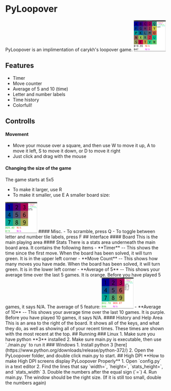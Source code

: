 # PyLoopover
PyLoopover is an implimentation of carykh's loopover game.
<img src="./PyLoopover-02.png" width=100px>
## Features
- Timer
- Move counter
- Average of 5 and 10 (time)
- Letter and number labels
- Time history
- Colorfull!
## Controlls
#### Movement
- Move your mouse over a square, and then use W to move it up, A to move it left, S to move it down, or D to move it right
- Just click and drag with the mouse
#### Changing the size of the game
The game starts at 5x5
- To make it larger, use R
- To make it smaller, use E
A smaller board size:
<img src="./PyLoopover-03.png" width=100px>
#### Misc.
- To scramble, press Q
- To toggle between letter and number tile labels, press F
## Interface
#### Board
This is the main playing area
#### Stats
There is a stats area underneath the main board area.
It contains the following items
- **Timer** -- This shows the time since the first move.  When the board has been solved, it will turn green.
It is in the upper left corner
- **Move Count** -- This shows how many moves you have made.  When the board has been solved, it will turn green.
It is in the lower left corner
- **Average of 5** -- This shows your average time over the last 5 games.  It is orange.
Before you have played 5 games, it says N/A.
The average of 5 feature:
<img src="./PyLoopover-04.png" width=100px>
- **Average of 10** -- This shows your average time over the last 10 games. It is purple.
Before you have played 10 games, it says N/A.
#### History and Help Area
This is an area to the right of the board.
It shows all of the keys, and what they do, as well as showing all of your recent times.
These times are shown with the most recent at the top.
## Running
### Linux
1. Make sure you have python **3** installed
2. Make sure main.py is executable, then use `./main.py` to run it
### Windows
1. Install python 3 [here](https://www.python.org/downloads/release/python-372/)
2. Open the PyLoopover folder, and double click main.py to start.
## High DPI
**How to make High DPI screens display PyLoopover Properly**
1. Open `config.py` in a text editor
2. Find the lines that say `width=`, `height=`, `stats_height=`, and `stats_width`
3. Double the numbers after the equal sign (`=`)
4. Run main.py. The window should be the right size. (If it is still too small, double the numbers again)
